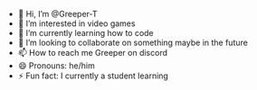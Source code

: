 - 👋 Hi, I’m @Greeper-T
- 👀 I’m interested in video games
- 🌱 I’m currently learning how to code
- 💞️ I’m looking to collaborate on something maybe in the future
- 📫 How to reach me Greeper on discord
- 😄 Pronouns: he/him
- ⚡ Fun fact: I currently a student learning

<!---
Greeper-T/Greeper-T is a ✨ special ✨ repository because its `README.md` (this file) appears on your GitHub profile.
You can click the Preview link to take a look at your changes.
--->
